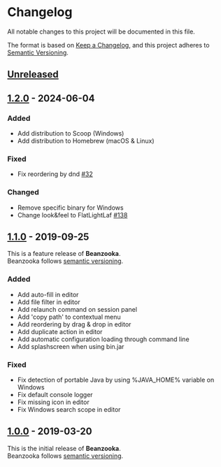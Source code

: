 # Changelog
All notable changes to this project will be documented in this file.

The format is based on [Keep a Changelog](https://keepachangelog.com/en/1.0.0/),
and this project adheres to [Semantic Versioning](https://semver.org/spec/v2.0.0.html).

## [Unreleased]

## [1.2.0] - 2024-06-04

### Added
- Add distribution to Scoop (Windows)
- Add distribution to Homebrew (macOS & Linux)

### Fixed
- Fix reordering by dnd [#32](https://github.com/nbbrd/beanzooka/issues/32)

### Changed
- Remove specific binary for Windows
- Change look&feel to FlatLightLaf [#138](https://github.com/nbbrd/beanzooka/issues/138)

## [1.1.0] - 2019-09-25

This is a feature release of **Beanzooka**.   
Beanzooka follows [semantic versioning](https://semver.org/).

### Added
- Add auto-fill in editor
- Add file filter in editor
- Add relaunch command on session panel
- Add 'copy path' to contextual menu
- Add reordering by drag & drop in editor
- Add duplicate action in editor
- Add automatic configuration loading through command line
- Add splashscreen when using bin.jar

### Fixed
- Fix detection of portable Java by using %JAVA_HOME% variable on Windows
- Fix default console logger
- Fix missing icon in editor
- Fix Windows search scope in editor

## [1.0.0] - 2019-03-20

This is the initial release of **Beanzooka**.   
Beanzooka follows [semantic versioning](https://semver.org/).

[Unreleased]: https://github.com/nbbrd/beanzooka/compare/v1.2.0...HEAD
[1.2.0]: https://github.com/nbbrd/beanzooka/compare/v1.1.0...v1.2.0
[1.1.0]: https://github.com/nbbrd/beanzooka/compare/v1.0.0...v1.1.0
[1.0.0]: https://github.com/nbbrd/beanzooka/releases/tag/v1.0.0
